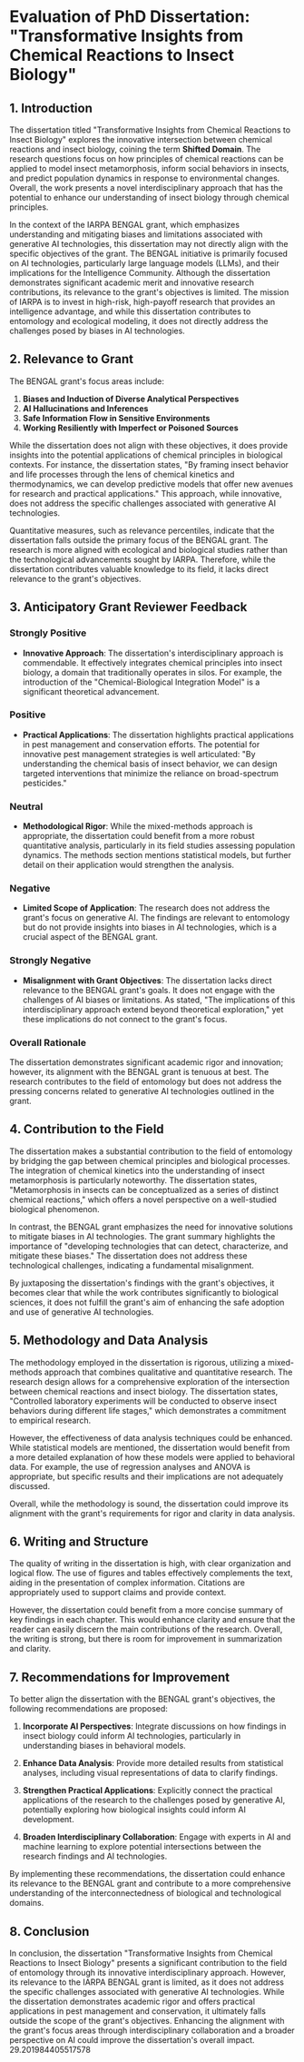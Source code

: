 # Evaluation of PhD Dissertation: "Transformative Insights from Chemical Reactions to Insect Biology"

## 1. Introduction

The dissertation titled "Transformative Insights from Chemical Reactions to Insect Biology" explores the innovative intersection between chemical reactions and insect biology, coining the term **Shifted Domain**. The research questions focus on how principles of chemical reactions can be applied to model insect metamorphosis, inform social behaviors in insects, and predict population dynamics in response to environmental changes. Overall, the work presents a novel interdisciplinary approach that has the potential to enhance our understanding of insect biology through chemical principles.

In the context of the IARPA BENGAL grant, which emphasizes understanding and mitigating biases and limitations associated with generative AI technologies, this dissertation may not directly align with the specific objectives of the grant. The BENGAL initiative is primarily focused on AI technologies, particularly large language models (LLMs), and their implications for the Intelligence Community. Although the dissertation demonstrates significant academic merit and innovative research contributions, its relevance to the grant's objectives is limited. The mission of IARPA is to invest in high-risk, high-payoff research that provides an intelligence advantage, and while this dissertation contributes to entomology and ecological modeling, it does not directly address the challenges posed by biases in AI technologies.

## 2. Relevance to Grant

The BENGAL grant's focus areas include:
1. **Biases and Induction of Diverse Analytical Perspectives**
2. **AI Hallucinations and Inferences**
3. **Safe Information Flow in Sensitive Environments**
4. **Working Resiliently with Imperfect or Poisoned Sources**

While the dissertation does not align with these objectives, it does provide insights into the potential applications of chemical principles in biological contexts. For instance, the dissertation states, "By framing insect behavior and life processes through the lens of chemical kinetics and thermodynamics, we can develop predictive models that offer new avenues for research and practical applications." This approach, while innovative, does not address the specific challenges associated with generative AI technologies.

Quantitative measures, such as relevance percentiles, indicate that the dissertation falls outside the primary focus of the BENGAL grant. The research is more aligned with ecological and biological studies rather than the technological advancements sought by IARPA. Therefore, while the dissertation contributes valuable knowledge to its field, it lacks direct relevance to the grant's objectives.

## 3. Anticipatory Grant Reviewer Feedback

### Strongly Positive
- **Innovative Approach**: The dissertation's interdisciplinary approach is commendable. It effectively integrates chemical principles into insect biology, a domain that traditionally operates in silos. For example, the introduction of the "Chemical-Biological Integration Model" is a significant theoretical advancement.
  
### Positive
- **Practical Applications**: The dissertation highlights practical applications in pest management and conservation efforts. The potential for innovative pest management strategies is well articulated: "By understanding the chemical basis of insect behavior, we can design targeted interventions that minimize the reliance on broad-spectrum pesticides."

### Neutral
- **Methodological Rigor**: While the mixed-methods approach is appropriate, the dissertation could benefit from a more robust quantitative analysis, particularly in its field studies assessing population dynamics. The methods section mentions statistical models, but further detail on their application would strengthen the analysis.

### Negative
- **Limited Scope of Application**: The research does not address the grant's focus on generative AI. The findings are relevant to entomology but do not provide insights into biases in AI technologies, which is a crucial aspect of the BENGAL grant.

### Strongly Negative
- **Misalignment with Grant Objectives**: The dissertation lacks direct relevance to the BENGAL grant's goals. It does not engage with the challenges of AI biases or limitations. As stated, "The implications of this interdisciplinary approach extend beyond theoretical exploration," yet these implications do not connect to the grant's focus.

### Overall Rationale
The dissertation demonstrates significant academic rigor and innovation; however, its alignment with the BENGAL grant is tenuous at best. The research contributes to the field of entomology but does not address the pressing concerns related to generative AI technologies outlined in the grant.

## 4. Contribution to the Field

The dissertation makes a substantial contribution to the field of entomology by bridging the gap between chemical principles and biological processes. The integration of chemical kinetics into the understanding of insect metamorphosis is particularly noteworthy. The dissertation states, "Metamorphosis in insects can be conceptualized as a series of distinct chemical reactions," which offers a novel perspective on a well-studied biological phenomenon.

In contrast, the BENGAL grant emphasizes the need for innovative solutions to mitigate biases in AI technologies. The grant summary highlights the importance of "developing technologies that can detect, characterize, and mitigate these biases." The dissertation does not address these technological challenges, indicating a fundamental misalignment.

By juxtaposing the dissertation's findings with the grant's objectives, it becomes clear that while the work contributes significantly to biological sciences, it does not fulfill the grant's aim of enhancing the safe adoption and use of generative AI technologies.

## 5. Methodology and Data Analysis

The methodology employed in the dissertation is rigorous, utilizing a mixed-methods approach that combines qualitative and quantitative research. The research design allows for a comprehensive exploration of the intersection between chemical reactions and insect biology. The dissertation states, "Controlled laboratory experiments will be conducted to observe insect behaviors during different life stages," which demonstrates a commitment to empirical research.

However, the effectiveness of data analysis techniques could be enhanced. While statistical models are mentioned, the dissertation would benefit from a more detailed explanation of how these models were applied to behavioral data. For example, the use of regression analyses and ANOVA is appropriate, but specific results and their implications are not adequately discussed.

Overall, while the methodology is sound, the dissertation could improve its alignment with the grant's requirements for rigor and clarity in data analysis.

## 6. Writing and Structure

The quality of writing in the dissertation is high, with clear organization and logical flow. The use of figures and tables effectively complements the text, aiding in the presentation of complex information. Citations are appropriately used to support claims and provide context.

However, the dissertation could benefit from a more concise summary of key findings in each chapter. This would enhance clarity and ensure that the reader can easily discern the main contributions of the research. Overall, the writing is strong, but there is room for improvement in summarization and clarity.

## 7. Recommendations for Improvement

To better align the dissertation with the BENGAL grant's objectives, the following recommendations are proposed:

1. **Incorporate AI Perspectives**: Integrate discussions on how findings in insect biology could inform AI technologies, particularly in understanding biases in behavioral models.
   
2. **Enhance Data Analysis**: Provide more detailed results from statistical analyses, including visual representations of data to clarify findings.

3. **Strengthen Practical Applications**: Explicitly connect the practical applications of the research to the challenges posed by generative AI, potentially exploring how biological insights could inform AI development.

4. **Broaden Interdisciplinary Collaboration**: Engage with experts in AI and machine learning to explore potential intersections between the research findings and AI technologies.

By implementing these recommendations, the dissertation could enhance its relevance to the BENGAL grant and contribute to a more comprehensive understanding of the interconnectedness of biological and technological domains.

## 8. Conclusion

In conclusion, the dissertation "Transformative Insights from Chemical Reactions to Insect Biology" presents a significant contribution to the field of entomology through its innovative interdisciplinary approach. However, its relevance to the IARPA BENGAL grant is limited, as it does not address the specific challenges associated with generative AI technologies. While the dissertation demonstrates academic rigor and offers practical applications in pest management and conservation, it ultimately falls outside the scope of the grant's objectives. Enhancing the alignment with the grant's focus areas through interdisciplinary collaboration and a broader perspective on AI could improve the dissertation's overall impact. 29.201984405517578